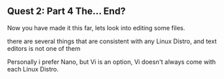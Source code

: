 ## Quest 2: Part 4 The... End?

Now you have made it this far, lets look into editing some files. 

there are several things that are consistent with any Linux Distro, and text editors is not one of them

Personally i prefer Nano, but Vi is an option, Vi doesn't always come with each Linux Distro.

